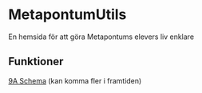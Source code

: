 # MetapontumUtils

 En hemsida för att göra Metapontums elevers liv enklare

## Funktioner

 [9A Schema](schedule) (kan komma fler i framtiden)
